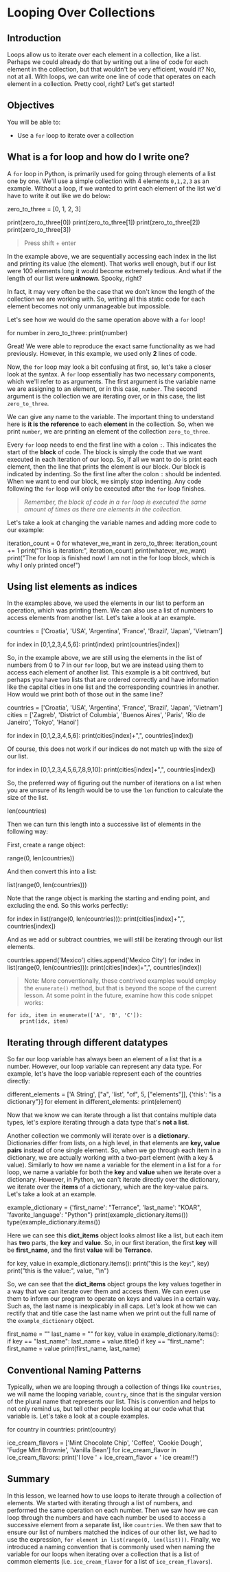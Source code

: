 # Looping Over Collections

## Introduction
Loops allow us to iterate over each element in a collection, like a list. Perhaps we could already do that by writing out a line of code for each element in the collection, but that wouldn't be very efficient, would it? No, not at all. With loops, we can write one line of code that operates on each element in a collection. Pretty cool, right? Let's get started!

## Objectives

You will be able to:

- Use a `for` loop to iterate over a collection

## What is a for loop and how do I write one?

A `for` loop in Python, is primarily used for going through elements of a list one by one. We'll use a simple collection with 4 elements `0,1,2,3` as an example. Without a loop, if we wanted to print each element of the list we'd have to write it out like we do below:

zero_to_three = [0, 1, 2, 3]

print(zero_to_three[0])
print(zero_to_three[1])
print(zero_to_three[2])
print(zero_to_three[3])

> Press shift + enter

In the example above, we are sequentially accessing each index in the list and printing its value (the element). That works well enough, but if our list were 100 elements long it would become extremely tedious. And what if the length of our list were ***unknown***. Spooky, right?

In fact, it may very often be the case that we don't know the length of the collection we are working with. So, writing all this static code for each element becomes not only unmanageable but impossible.

Let's see how we would do the same operation above with a `for` loop!

for number in zero_to_three:
    print(number)

Great! We were able to reproduce the exact same functionality as we had previously. However, in this example, we used only **2** lines of code.

Now, the `for` loop may look a bit confusing at first, so, let's take a closer look at the syntax. A `for` loop essentially has two necessary components, which we'll refer to as arguments. The first argument is the variable name we are assigning to an element, or in this case, `number`. The second argument is the collection we are iterating over, or in this case, the list `zero_to_three`.

We can give any name to the variable. The important thing to understand here is **it is the reference** to each **element** in the collection. So, when we print `number`, we are printing an element of the collection `zero_to_three`.

Every `for` loop needs to end the first line with a colon `:`. This indicates the start of the **block** of code. The block is simply the code that we want executed in each iteration of our loop. So, if all we want to do is print each element, then the line that prints the element is our block. Our block is indicated by indenting. So the first line after the colon `:` should be indented. When we want to end our block, we simply stop indenting. Any code following the `for` loop will only be executed after the `for` loop finishes.

> *Remember, the block of code in a `for` loop is executed the same amount of times as there are elements in the collection.*

Let's take a look at changing the variable names and adding more code to our example:

iteration_count = 0
for whatever_we_want in zero_to_three:
    iteration_count += 1
    print("This is iteration:", iteration_count)
    print(whatever_we_want)
print("The for loop is finished now! I am not in the for loop block, which is why I only printed once!")

## Using list elements as indices

In the examples above, we used the elements in our list to perform an operation, which was printing them. We can also use a list of numbers to access elements from another list. Let's take a look at an example.

countries = ['Croatia', 'USA', 'Argentina', 'France', 'Brazil', 'Japan', 'Vietnam']

for index in [0,1,2,3,4,5,6]:
    print(index)
    print(countries[index])

So, in the example above, we are still using the elements in the list of numbers from 0 to 7 in our `for` loop, but we are instead using them to access each element of another list. This example is a bit contrived, but perhaps you have two lists that are ordered correctly and have information like the capital cities in one list and the corresponding countries in another. How would we print both of those out in the same line?

countries = ['Croatia', 'USA', 'Argentina', 'France', 'Brazil', 'Japan', 'Vietnam']
cities = ['Zagreb', 'District of Columbia', 'Buenos Aires', 'Paris', 'Rio de Janeiro', 'Tokyo', 'Hanoi']

for index in [0,1,2,3,4,5,6]:
    print(cities[index]+",", countries[index])

Of course, this does not work if our indices do not match up with the size of our list.

for index in [0,1,2,3,4,5,6,7,8,9,10]:
    print(cities[index]+",", countries[index])

So, the preferred way of figuring out the number of iterations on a list when you are unsure of its length would be to use the `len` function to calculate the size of the list.

len(countries)

Then we can turn this length into a successive list of elements in the following way:   

First, create a range object:

range(0, len(countries))

And then convert this into a list:

list(range(0, len(countries)))

Note that the range object is marking the starting and ending point, and excluding the end.  So this works perfectly:

for index in list(range(0, len(countries))):
    print(cities[index]+",", countries[index])

And as we add or subtract countries, we will still be iterating through our list elements.

countries.append('Mexico')
cities.append('Mexico City')
for index in list(range(0, len(countries))):
    print(cities[index]+",", countries[index])

> Note: More conventionally, these contrived examples would employ the `enumerate()` method, but that is beyond the scope of the current lesson. At some point in the future, examine how this code snippet works:
```
for idx, item in enumerate(['A', 'B', 'C']):
    print(idx, item)
```

## Iterating through different datatypes

So far our loop variable has always been an element of a list that is a number.  However, our loop variable can represent any data type.  For example, let's have the loop variable represent each of the countries directly:

different_elements = ['A String', ["a", 'list', "of", 5, ["elements"]], {'this': "is a dictionary"}]
for element in different_elements:
    print(element)

Now that we know we can iterate through a list that contains multiple data types, let's explore iterating through a data type that's **not a list**.

Another collection we commonly will iterate over is a **dictionary**. Dictionaries differ from lists, on a high level, in that elements are **key, value pairs** instead of one single element. So, when we go through each item in a dictionary, we are actually working with a two-part element (with a key & value). Similarly to how we name a variable for the element in a list for a `for` loop, we name a variable for both the **key** and **value** when we iterate over a dictionary. However, in Python, we can't iterate directly over the dictionary, we iterate over the **items** of a dictionary, which are the key-value pairs.  Let's take a look at an example.

example_dictionary = {'first_name': "Terrance", 'last_name': "KOAR", 'favorite_language': "Python"}
print(example_dictionary.items())
type(example_dictionary.items())

Here we can see this **dict_items** object looks almost like a list, but each item has **two** parts, the **key** and **value**. So, in our first iteration, the first **key** will be **first_name**, and the first **value** will be **Terrance**.

for key, value in example_dictionary.items():
    print("this is the key:", key)
    print("this is the value:", value, "\n")

So, we can see that the **dict_items** object groups the key values together in a way that we can iterate over them and access them. We can even use them to inform our program to operate on keys and values in a certain way. Such as, the last name is inexplicably in all caps. Let's look at how we can rectify that and title case the last name when we print out the full name of the `example_dictionary` object.

first_name = ""
last_name = ""
for key, value in example_dictionary.items():
    if key == "last_name":
        last_name = value.title()
    if key == "first_name":
        first_name = value
print(first_name, last_name)

## Conventional Naming Patterns

Typically, when we are looping through a collection of things like `countries`, we will name the looping variable, `country`, since that is the singular version of the plural name that represents our list. This is convention and helps to not only remind us, but tell other people looking at our code what that variable is. Let's take a look at a couple examples.

for country in countries:
    print(country)

ice_cream_flavors = ['Mint Chocolate Chip', 'Coffee', 'Cookie Dough', 'Fudge Mint Brownie', 'Vanilla Bean']
for ice_cream_flavor in ice_cream_flavors:
    print('I love ' + ice_cream_flavor + ' ice cream!!')

## Summary

In this lesson, we learned how to use loops to iterate through a collection of elements. We started with iterating through a list of numbers, and performed the same operation on each number. Then we saw how we can loop through the numbers and have each number be used to access a successive element from a separate list, like `countries`.  We then saw that to ensure our list of numbers matched the indices of our other list, we had to use the expression, `for element in list(range(0, len(list)))`. Finally, we introduced a naming convention that is commonly used when naming the variable for our loops when iterating over a collection that is a list of common elements (i.e. `ice_cream_flavor` for a list of `ice_cream_flavors`).
